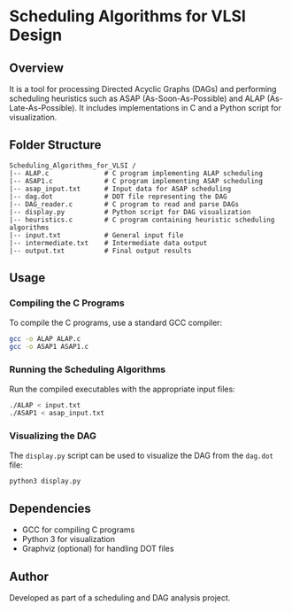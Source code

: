 # Scheduling Algorithms for VLSI Design

## Overview
It is a tool for processing Directed Acyclic Graphs (DAGs) and performing scheduling heuristics such as ASAP (As-Soon-As-Possible) and ALAP (As-Late-As-Possible). It includes implementations in C and a Python script for visualization.

## Folder Structure
```
Scheduling_Algorithms_for_VLSI /
|-- ALAP.c              # C program implementing ALAP scheduling
|-- ASAP1.c             # C program implementing ASAP scheduling
|-- asap_input.txt      # Input data for ASAP scheduling
|-- dag.dot             # DOT file representing the DAG
|-- DAG_reader.c        # C program to read and parse DAGs
|-- display.py          # Python script for DAG visualization
|-- heuristics.c        # C program containing heuristic scheduling algorithms
|-- input.txt           # General input file
|-- intermediate.txt    # Intermediate data output
|-- output.txt          # Final output results
```

## Usage
### Compiling the C Programs
To compile the C programs, use a standard GCC compiler:
```sh
gcc -o ALAP ALAP.c
gcc -o ASAP1 ASAP1.c
```
### Running the Scheduling Algorithms
Run the compiled executables with the appropriate input files:
```sh
./ALAP < input.txt
./ASAP1 < asap_input.txt
```
### Visualizing the DAG
The `display.py` script can be used to visualize the DAG from the `dag.dot` file:
```sh
python3 display.py
```

## Dependencies
- GCC for compiling C programs
- Python 3 for visualization
- Graphviz (optional) for handling DOT files

## Author
Developed as part of a scheduling and DAG analysis project.

